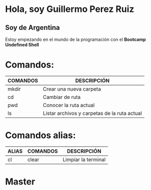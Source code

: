 # Hola, soy Guillermo Perez Ruiz

## Soy de Argentina

Estoy empezando en el mundo de la programación con el **Bootcamp Undefined Shell**

# Comandos:
|COMANDOS|DESCRIPCIÓN|
|-----|-----|
|mkdir|Crear una nueva carpeta|
|cd|Cambiar de ruta|
|pwd|Conocer la ruta actual|
|ls|Listar archivos y carpetas de la ruta actual|

# Comandos alias:
|ALIAS|COMANDOS|DESCRIPCIÓN|
|---|---|-----|
|cl|clear|Limpiar la terminal |


# Master